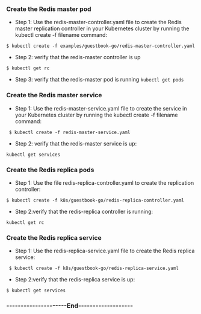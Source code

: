 ### Create the Redis master pod
- Step 1: Use the redis-master-controller.yaml file to create the Redis master replication controller in your Kubernetes cluster by running the kubectl create -f filename command:

`$ kubectl create -f examples/guestbook-go/redis-master-controller.yaml`

- Step 2:  verify that the redis-master controller is up

` $ kubectl get rc `

- Step 3: verify that the redis-master pod is running
` kubectl get pods `

### Create the Redis master service

- Step 1: Use the redis-master-service.yaml file to create the service in your Kubernetes cluster by running the kubectl create -f filename command:

` $ kubectl create -f redis-master-service.yaml`

- Step 2: verify that the redis-master service is up:

` kubectl get services `

###  Create the Redis replica pods

- Step 1: Use the file redis-replica-controller.yaml to create the replication controller:

` $ kubectl create -f k8s/guestbook-go/redis-replica-controller.yaml `

- Step 2:verify that the redis-replica controller is running:

` kubectl get rc `

### Create the Redis replica service

- Step 1: Use the redis-replica-service.yaml file to create the Redis replica service:

` $ kubectl create -f k8s/guestbook-go/redis-replica-service.yaml`

- Step 2:verify that the redis-replica service is up:

` $ kubectl get services `

### ---------------------End-------------------